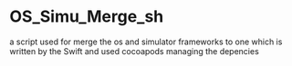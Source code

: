 # OS_Simu_Merge_sh
a script used for merge the os and simulator frameworks to one which is written by the Swift and used cocoapods managing the depencies

